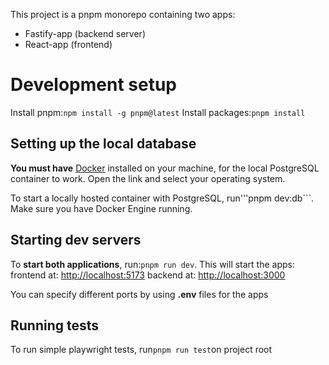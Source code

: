 This project is a pnpm monorepo containing two apps:
- Fastify-app (backend server)
- React-app (frontend)

# Development setup
Install pnpm:```npm install -g pnpm@latest```
Install packages:```pnpm install```

## Setting up the local database
**You must have** [Docker](https://docs.docker.com/get-docker/ "Get Docker") installed on your machine, for the local
PostgreSQL container to work. Open the link and select your operating system.

To start a locally hosted container with PostgreSQL, run'''pnpm dev:db```. Make sure you have Docker Engine running.

## Starting dev servers
To **start both applications**, run:```pnpm run dev```.
This will start the apps:
frontend at: [http://localhost:5173](http://localhost:5173 "http://localhost:5173")
backend at: [http://localhost:3000](http://localhost:3000 "http://localhost:3000")

You can specify different ports by using **.env** files for the apps

## Running tests
To run simple playwright tests, run```pnpm run test```on project root

